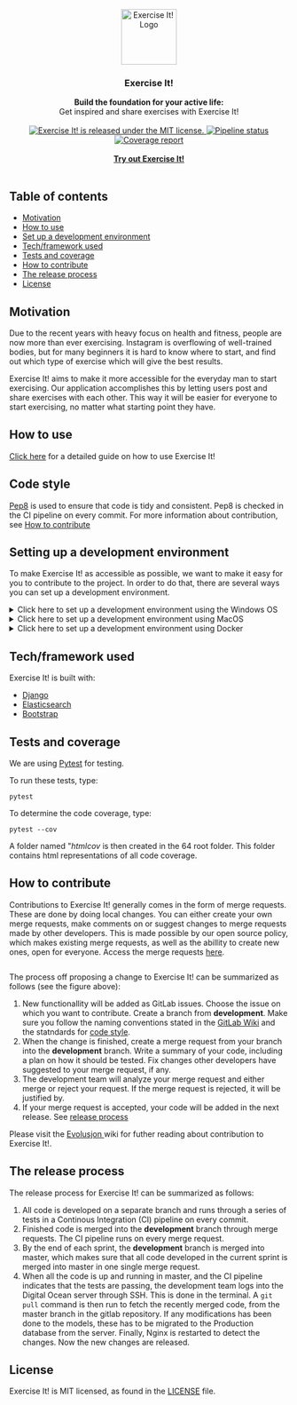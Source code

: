 <div align="center">
      <a href="http://134.209.236.146">
        <img src="http://134.209.236.146/static/feed/logo.png" alt="Exercise It! Logo" width="100" height="100">
      </a>
</div>
<div align="center">
    <h3>Exercise It!</h3>
</div>
<div align="center">
  <strong>Build the foundation for your active life:</strong><br>
  Get inspired and share exercises with Exercise It!
</div>
<br/>
<div align="center">
  <a href="https://gitlab.stud.idi.ntnu.no/tdt4140-2020/64/-/blob/master/LICENCE">
    <img src="https://img.shields.io/badge/license-MIT-blue.svg" alt="Exercise It! is released under the MIT license." />
  </a>
  <a href="https://gitlab.stud.idi.ntnu.no/tdt4140-2020/64/commits/master">
    <img src="https://gitlab.stud.idi.ntnu.no/tdt4140-2020/64/badges/master/pipeline.svg" alt="Pipeline status"/>
  </a>
  <a href="https://www.python.org/dev/peps/pep-0008/">
    <img src="https://img.shields.io/badge/code%20style-pep8-orange.svg" alt="Coverage report"/>
  </a>
</div>

<br>
 
<div align="center">
  <a href="http://134.209.236.146">
      <strong>
        Try out Exercise It!
      </strong>
  </a>
</div>
 
<br>

## Table of contents

- [Motivation](#motivation)
- [How to use](#how-to-use)
- [Set up a development environment](#setting-up-a-development-environment)
- [Tech/framework used](#techframework-used)
- [Tests and coverage](#tests-and-coverage)
- [How to contribute](#how-to-contribute)
- [The release process](#the-release-process)
- [License](#license)

## Motivation

Due to the recent years with heavy focus on health and fitness, people are
now more than ever exercising. Instagram is overflowing of well-trained bodies,
but for many beginners it is hard to know where to start, and find out
which type of exercise which will give the best results.

Exercise It! aims to make it more accessible for the everyday man to start
exercising. Our application accomplishes this by letting users post and
share exercises with each other. This way it will be easier for everyone to
start exercising, no matter what starting point they have.

## How to use

[Click here](https://gitlab.stud.idi.ntnu.no/tdt4140-2020/64/-/wikis/Leveranse-7/Brukermanual) for a detailed guide on how to use Exercise It!

## Code style

[Pep8](https://www.python.org/dev/peps/pep-0008/) is used to ensure that code
is tidy and consistent. Pep8 is checked in the CI pipeline on every commit. For more information about contribution, see [How to contribute](#how-to-contribute)

## Setting up a development environment

To make Exercise It! as accessible as possible, we want to make it easy for you to contribute to the project. In order to do that, there are several ways you can set up a development environment.

<details>
  <summary>Click here to set up a development environment using the Windows OS</summary>
  
### Prerequisites

The following section assumes that you have a working installation of **Python 3.8** with PIP

If you don't have Python installed, follow [this installation guide](https://docs.python-guide.org/starting/install3/win/)

### Step 1: Clone the repository from GitLab

Open a terminal and navigate to the folder in which you will clone the Exercise IT! repo. Then, clone the repo with HTTPS

```
git clone https://gitlab.stud.idi.ntnu.no/tdt4140-2020/64.git
```

### Step 2: Install the required packages

Exercise It! use a bunch of Python packages to ensure seamless development

**Make sure you point to the correct Python installation**
If you installed python 3 with Chocolatey, python 3 will be pushed as the default python version. Thus by writing ```python --version``` in your command line, you should see something like this:
```
C:\Users\"username">python --version
Python 3.8.1
```
The python version should be at least 3.8

If instead you get python 2.* as a result, you should try running ```python3 --version```, if the you get ```python 3.8.*``` as a result, you are good to go. If not, try reeinstalling python 3.

Install the required packages by typing

```
pip install -r requirements.txt
```

and

```
pip install -r requirements-ci.txt
```

Please note that you have to run both commands

### Step 3: Run the Django server locally

To run the server type

```
python3 manage.py runserver
```

or if python 3 is the default version

```
python manage.py runserver
```
 You can now go to localhost:8000 and explore Exercise It!

</details>
  
 
<details>
  <summary>Click here to set up a development environment using MacOS</summary>
 
### Prerequisites

The following section assumes that you have a working installation of **Python 3.8** with PIP

If you don't have Python installed, follow [this installation guide](https://docs.python-guide.org/starting/install3/osx/)

### Step 1: Clone the repository from GitLab

Navigate to the folder you wold like to clone the repo to and type:

```
git clone https://gitlab.stud.idi.ntnu.no/tdt4140-2020/64.git
```

### Step 2: Install the required packages

Exercise It! use a bunch of Python packages to ensure seamless development

**Make sure you point to the correct Python installation**

By default on MacOS, the `pip` will point to the pre-installed Python 2.7 version, if no aliases is configured. Make sure to replace `pip` with `pip3` if you did not configure aliases, or packages will be installed for Python 2.7.

Install the required packages by typing

```
pip install -r requirements.txt
```

and

```
pip install -r requirements-ci.txt
```

Please note that you have to run both commands

### Step 3: Run the Django server locally

To run the server type

```
python3 manage.py runserver
```

or if you have managed to set up an alias, type:

```
python manage.py runserver
```
 You can now go to localhost:8000 and explore Exercise It!

</details>
<details>
  <summary>Click here to set up a development environment using Docker</summary>

### What is Docker?

Docker is an open platform for developing, shipping, and running applications. Docker enables you to separate your applications from your infrastructure so you can deliver software quickly. Exercise It! has features that allows it to run on Docker Toolbox. Docker toolbox can be installed on both the Windows OS and MacOS.

Note that running Exercise It! on Docker requires specific changes to the operating system of your computer. If you are new to software development and dont feel comfortable editing the settings of your operative system. You should consider the guide for setting up a development environment on Windows or MacOS.

### Prerequisites

To run Exercise It! on Docker, you need to have Docker Toolbox installed. To install Docker Toolbox, please visit the official Docker installation Guide.

- [**Install on Windows**](https://docs.docker.com/toolbox/toolbox_install_windows/)
- [**Install on MacOS**](https://docs.docker.com/toolbox/toolbox_install_mac/)

When you have completed the installation, and successfully run the `docker run hello-world` command, proceed to the next step.

### Step 1: Clone the repository from GitLab
Open your terminal and navigate to the folder in which you will clone the project. In this folder, run the following command:
```
git clone https://gitlab.stud.idi.ntnu.no/tdt4140-2020/64.git
```
When the cloning is finished, navigate inside the repo with 
```
cd 64
```
When you are inside the repo and the teminal looks something like this:
```
C:\Users\<Username>\<Coding_projects>\64>
```
proceed to the next step.
### Step 2: Build the Docker container
Now you need to build the docker container.This is done bu using Docker Compose, which is a tool for defining and running Docker applications. The configurations for the Docker container is found in the Dockerfile and in docker-compose.yml. To build the container, simply run:
```
docker-compose build --no-cache
```
The output should be something like this:
```
Building web
Step 1/7 : FROM python:3
 ---> f88b2f81f83a
Step 2/7 : ENV PYTHONUNBUFFERED 1
 ---> Using cache
 ---> f37beef4faa5
Step 3/7 : RUN mkdir /code
 ---> Using cache
 ---> 8986058c087d
Step 4/7 : WORKDIR /code
 ---> Using cache
 ---> e322d7f36b34
Step 5/7 : COPY requirements.txt /code/
 ---> Using cache
 ---> 1a3188355137
Step 6/7 : RUN pip install -r requirements.txt
 ---> Using cache
 ---> 7105abaa6f6d
Step 7/7 : COPY . /code/
 ---> 9df05e8285ca
Successfully built 9df05e8285ca
Successfully tagged 64_web:latest
```
when successfully created the docker image, proceed to the next step.
### Step 3: Verify your Docker Machine IP address
Docker Machine is a tool for provisioning and managing your Dockerized hosts (hosts with Docker Engine on them). You can view Docker Machine as a server that runs the project. The default Docker machine was created when you installed Docker Toolbox. The default ip adress for this server is: 192.168.99.100. To verify this, run:
```
docker-machine ls
```
from the 64 project repo. The output should be something like this:
```
NAME      ACTIVE   DRIVER       STATE     URL                         SWARM   DOCKER     ERRORS
default   *        virtualbox   Running   tcp://192.168.99.100:2376           v19.03.5
```
If the URL shows a different IP-adress (tcp:// different ip adress :2376), you should use this IP adress when running the Exercise It! projects locally on your computer.
### Step 4: Run the Docker Container
Now all is set for running the Exercise It! repo with Docker. To start the Docker Container, simply run the following copmmand:
```
docker-compose up
``` 
make sure you are in the 64-folder when running this command. 

You if you see no errors you should now be able to se the procject running on the IP adress of your docker machine at port 8000. If you have the default IP-adress: 192.168.99.100. You can write 192.168.99.100:8000 in the web browser and explore the Exercise It! project. If not, use the ip adress you fond in step 3.

### Running commands
To run commands in the Docker application, open up a new terminal window and write (in the 64-folder):
```
docker-compose run web "your command here" 
```

For example, you may run the tests for the projects with:
```
docker-compose run web pytest feed/ search_indexes/ profile_page/
```

To run the migration files, you can run the following command:
```
docker-compose run web python manage.py migrate
```
### Encountering errors
If you encounbter network errors, you may need to restart your Docker Machine. To do this write the following commands:
```
docker-machine stop
docker-machine start
docker-machine env
```

After restarting the docker machine, you must verify the IP-adress again.
  </details>


## Tech/framework used

Exercise It! is built with:

- [Django](https://www.djangoproject.com/)
- [Elasticsearch](https://www.elastic.co/)
- [Bootstrap](https://getbootstrap.com/)

## Tests and coverage
We are using [Pytest](https://docs.pytest.org/en/latest/) for testing. 

To run these tests, type:

```
pytest
```

To determine the code coverage, type:

```
pytest --cov
```

A folder named "*htmlcov* is then created in the 64 root folder. This folder contains html representations of all code coverage.

## How to contribute
Contributions to Exercise It! generally comes in the form of merge requests.  These are done by doing local changes. You can either create your own merge requests, make comments on or suggest changes to merge requests made by other developers. This is made possible by our open source policy, which makes existing merge requests, as well as the abillity to create new ones, open for everyone. Access the merge requests [here](https://gitlab.stud.iie.ntnu.no/tdt4140-2020/64/-/merge_requests).

<div align="center">
      <img src="http://134.209.236.146/static/Sketch-til-PU-Diagram-Page-11.png" alt="">
</div>


The process off proposing a change to Exercise It! can be summarized as follows (see the figure above):
  1. New functionallity will be added as GitLab issues. Choose the issue on which you want to contribute. Create a branch from **development**. Make sure you follow the naming conventions stated in the [GitLab Wiki](https://gitlab.stud.iie.ntnu.no/tdt4140-2020/64/-/wikis/Home/Git-&-GitLab-101) and the statndards for [code style](#code-style). 
  2. When the change is finished, create a merge request from your branch into the **development** branch. Write a summary of your code, including a plan on how it should be tested. Fix changes other developers have suggested to your merge request, if any.
  3. The development team will analyze your merge request and either merge or reject your request. If the merge request is rejected, it will be justified by.  
  4. If your merge request is accepted, your code will be added in the next release. See [release process](#the-release-process)

Please visit the [Evolusjon ](https://gitlab.stud.idi.ntnu.no/tdt4140-2020/64/-/wikis/Leveranse-7/Evolusjon) wiki for futher reading about contribution to Exercise It!.

## The release process
The release process for Exercise It! can be summarized as follows:
  1. All code is developed on a separate branch and runs through a series of tests in a Continous Integration (CI) pipeline on every commit.
  2. Finished code is merged into the **development** branch through merge requests. The CI pipeline runs on every merge request.
  3. By the end of each sprint, the **development** branch is merged into master, which makes sure that all code developed in the current sprint is merged into master in one single merge request.
  4. When all the code is up and running in master, and the CI pipeline indicates that the tests are passing, the development team logs into the Digital Ocean server through SSH. This is done in the terminal. A ```git pull``` command is then run to fetch the recently merged code, from the master branch in the gitlab repository. If any modifications has been done to the models, these has to be migrated to the Production database from the server. Finally, Nginx is restarted to detect the changes. Now the new changes are released.

## License

Exercise It! is MIT licensed, as found in the [LICENSE](https://gitlab.stud.idi.ntnu.no/tdt4140-2020/64/-/blob/master/LICENCE) file.
